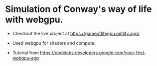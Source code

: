 # Simulation of Conway's way of life with webgpu.

- Checkout the live project at https://gameoflifegpu.netlify.app/

- Used webgpu for shaders and compute.
- Tutorial from https://codelabs.developers.google.com/your-first-webgpu-app
